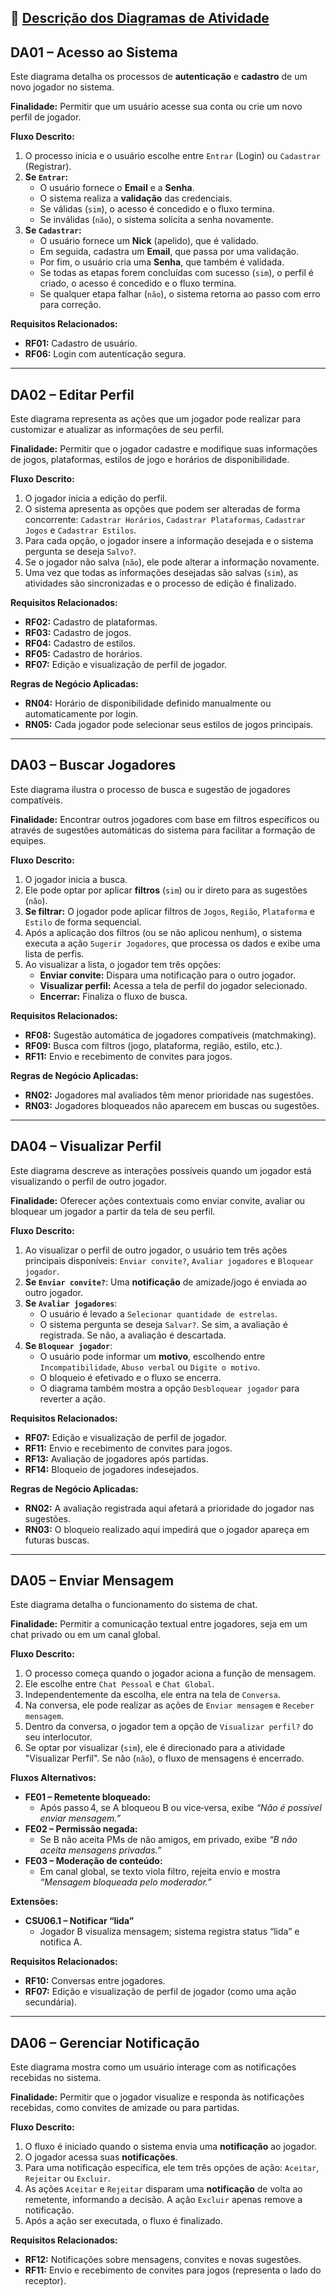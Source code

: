 ## 🔹 [Descrição dos Diagramas de Atividade](./DiagramaDeAtividade)


## DA01 – Acesso ao Sistema

Este diagrama detalha os processos de **autenticação** e **cadastro** de um novo jogador no sistema.

**Finalidade:**
Permitir que um usuário acesse sua conta ou crie um novo perfil de jogador.

**Fluxo Descrito:**
1.  O processo inicia e o usuário escolhe entre `Entrar` (Login) ou `Cadastrar` (Registrar).
2.  **Se `Entrar`:**
    - O usuário fornece o **Email** e a **Senha**.
    - O sistema realiza a **validação** das credenciais.
    - Se válidas (```sim```), o acesso é concedido e o fluxo termina.
    - Se inválidas (```não```), o sistema solicita a senha novamente.
3.  **Se `Cadastrar`:**
    - O usuário fornece um **Nick** (apelido), que é validado.
    - Em seguida, cadastra um **Email**, que passa por uma validação.
    - Por fim, o usuário cria uma **Senha**, que também é validada.
    - Se todas as etapas forem concluídas com sucesso (```sim```), o perfil é criado, o acesso é concedido e o fluxo termina.
    - Se qualquer etapa falhar (```não```), o sistema retorna ao passo com erro para correção.

**Requisitos Relacionados:**
- **RF01:** Cadastro de usuário.
- **RF06:** Login com autenticação segura.

---

## DA02 – Editar Perfil

Este diagrama representa as ações que um jogador pode realizar para customizar e atualizar as informações de seu perfil.

**Finalidade:**
Permitir que o jogador cadastre e modifique suas informações de jogos, plataformas, estilos de jogo e horários de disponibilidade.

**Fluxo Descrito:**
1.  O jogador inicia a edição do perfil.
2.  O sistema apresenta as opções que podem ser alteradas de forma concorrente: `Cadastrar Horários`, `Cadastrar Plataformas`, `Cadastrar Jogos` e `Cadastrar Estilos`.
3.  Para cada opção, o jogador insere a informação desejada e o sistema pergunta se deseja `Salvo?`.
4.  Se o jogador não salva (```não```), ele pode alterar a informação novamente.
5.  Uma vez que todas as informações desejadas são salvas (```sim```), as atividades são sincronizadas e o processo de edição é finalizado.

**Requisitos Relacionados:**
- **RF02:** Cadastro de plataformas.
- **RF03:** Cadastro de jogos.
- **RF04:** Cadastro de estilos.
- **RF05:** Cadastro de horários.
- **RF07:** Edição e visualização de perfil de jogador.

**Regras de Negócio Aplicadas:**
- **RN04:** Horário de disponibilidade definido manualmente ou automaticamente por login.
- **RN05:** Cada jogador pode selecionar seus estilos de jogos principais.

---

## DA03 – Buscar Jogadores

Este diagrama ilustra o processo de busca e sugestão de jogadores compatíveis.

**Finalidade:**
Encontrar outros jogadores com base em filtros específicos ou através de sugestões automáticas do sistema para facilitar a formação de equipes.

**Fluxo Descrito:**
1.  O jogador inicia a busca.
2.  Ele pode optar por aplicar **filtros** (```sim```) ou ir direto para as sugestões (```não```).
3.  **Se filtrar:** O jogador pode aplicar filtros de `Jogos`, `Região`, `Plataforma` e `Estilo` de forma sequencial.
4.  Após a aplicação dos filtros (ou se não aplicou nenhum), o sistema executa a ação `Sugerir Jogadores`, que processa os dados e exibe uma lista de perfis.
5.  Ao visualizar a lista, o jogador tem três opções:
    - **Enviar convite:** Dispara uma notificação para o outro jogador.
    - **Visualizar perfil:** Acessa a tela de perfil do jogador selecionado.
    - **Encerrar:** Finaliza o fluxo de busca.

**Requisitos Relacionados:**
- **RF08:** Sugestão automática de jogadores compatíveis (matchmaking).
- **RF09:** Busca com filtros (jogo, plataforma, região, estilo, etc.).
- **RF11:** Envio e recebimento de convites para jogos.

**Regras de Negócio Aplicadas:**
- **RN02:** Jogadores mal avaliados têm menor prioridade nas sugestões.
- **RN03:** Jogadores bloqueados não aparecem em buscas ou sugestões.

---

## DA04 – Visualizar Perfil

Este diagrama descreve as interações possíveis quando um jogador está visualizando o perfil de outro jogador.

**Finalidade:**
Oferecer ações contextuais como enviar convite, avaliar ou bloquear um jogador a partir da tela de seu perfil.

**Fluxo Descrito:**
1.  Ao visualizar o perfil de outro jogador, o usuário tem três ações principais disponíveis: `Enviar convite?`, `Avaliar jogadores` e `Bloquear jogador`.
2.  **Se `Enviar convite?`**: Uma **notificação** de amizade/jogo é enviada ao outro jogador.
3.  **Se `Avaliar jogadores`**:
    - O usuário é levado a `Selecionar quantidade de estrelas`.
    - O sistema pergunta se deseja `Salvar?`. Se sim, a avaliação é registrada. Se não, a avaliação é descartada.
4.  **Se `Bloquear jogador`**:
    - O usuário pode informar um **motivo**, escolhendo entre `Incompatibilidade`, `Abuso verbal` ou `Digite o motivo`.
    - O bloqueio é efetivado e o fluxo se encerra.
    - O diagrama também mostra a opção `Desbloquear jogador` para reverter a ação.

**Requisitos Relacionados:**
- **RF07:** Edição e visualização de perfil de jogador.
- **RF11:** Envio e recebimento de convites para jogos.
- **RF13:** Avaliação de jogadores após partidas.
- **RF14:** Bloqueio de jogadores indesejados.

**Regras de Negócio Aplicadas:**
- **RN02:** A avaliação registrada aqui afetará a prioridade do jogador nas sugestões.
- **RN03:** O bloqueio realizado aqui impedirá que o jogador apareça em futuras buscas.

---

## DA05 – Enviar Mensagem

Este diagrama detalha o funcionamento do sistema de chat.

**Finalidade:**
Permitir a comunicação textual entre jogadores, seja em um chat privado ou em um canal global.

**Fluxo Descrito:**
1.  O processo começa quando o jogador aciona a função de mensagem.
2.  Ele escolhe entre `Chat Pessoal` e `Chat Global`.
3.  Independentemente da escolha, ele entra na tela de `Conversa`.
4.  Na conversa, ele pode realizar as ações de `Enviar mensagem` e `Receber mensagem`.
5.  Dentro da conversa, o jogador tem a opção de `Visualizar perfil?` do seu interlocutor.
6.  Se optar por visualizar (```sim```), ele é direcionado para a atividade "Visualizar Perfil". Se não (```não```), o fluxo de mensagens é encerrado.

**Fluxos Alternativos:**  
- **FE01 – Remetente bloqueado:**  
  - Após passo 4, se A bloqueou B ou vice‑versa, exibe _“Não é possível enviar mensagem.”_  
- **FE02 – Permissão negada:**  
  - Se B não aceita PMs de não amigos, em privado, exibe _“B não aceita mensagens privadas.”_  
- **FE03 – Moderação de conteúdo:**  
  - Em canal global, se texto viola filtro, rejeita envio e mostra _“Mensagem bloqueada pelo moderador.”_  

**Extensões:**  
- **CSU06.1 – Notificar “lida”**  
  - Jogador B visualiza mensagem; sistema registra status “lida” e notifica A.

**Requisitos Relacionados:**
- **RF10:** Conversas entre jogadores.
- **RF07:** Edição e visualização de perfil de jogador (como uma ação secundária).

---

## DA06 – Gerenciar Notificação

Este diagrama mostra como um usuário interage com as notificações recebidas no sistema.

**Finalidade:**
Permitir que o jogador visualize e responda às notificações recebidas, como convites de amizade ou para partidas.

**Fluxo Descrito:**
1.  O fluxo é iniciado quando o sistema envia uma **notificação** ao jogador.
2.  O jogador acessa suas **notificações**.
3.  Para uma notificação específica, ele tem três opções de ação: `Aceitar`, `Rejeitar` ou `Excluir`.
4.  As ações `Aceitar` e `Rejeitar` disparam uma **notificação** de volta ao remetente, informando a decisão. A ação `Excluir` apenas remove a notificação.
5.  Após a ação ser executada, o fluxo é finalizado.

**Requisitos Relacionados:**
- **RF12:** Notificações sobre mensagens, convites e novas sugestões.
- **RF11:** Envio e recebimento de convites para jogos (representa o lado do receptor).
